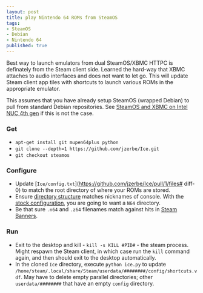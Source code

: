 ```yaml
---
layout: post
title: play Nintendo 64 ROMs from SteamOS
tags:
- SteamOS
- Debian
- Nintendo 64
published: true
---
```

Best way to launch emulators from dual SteamOS/XBMC HTTPC is definately from
the Steam client side. Learned the hard-way that XBMC attaches to audio
interfaces and does not want to let go. This will update Steam client app tiles
with shortcuts to launch various ROMs in the appropriate emulator.

This assumes that you have already setup SteamOS (wrapped Debian) to pull from
standard Debian repositories. See
[SteamOS and XBMC on Intel NUC 4th gen](http://jzerbe.com/2014/04/steamos-and-xbmc-on-intel-nuc-4th-gen/)
if this is not the case.

### Get
- `apt-get install git mupen64plus python`
- `git clone --depth=1 https://github.com/jzerbe/Ice.git`
- `git checkout steamos`

### Configure
- Update [`Ice/config.txt`](https://github.com/jzerbe/Ice/pull/1/files# diff-0)
to match the root directory of where your ROMs are stored.
- Ensure
[directory structure](http://scottrice.github.io/Ice/getting-started/#adding-roms)
matches nicknames of console. With the
[stock configuration](https://github.com/jzerbe/Ice/pull/1/files#diff-f454b79607a545fa5766ffa8dd45ebedR62),
you are going to want a `N64` directory.
- Be that sure `.n64` and `.z64` filenames match against hits in
[Steam Banners](http://steambanners.booru.org/).

### Run
- Exit to the desktop and kill - `kill -s KILL #PID#` - the steam process.
Might respawn the Steam client, in which case run the `kill` command again,
and then should exit to the desktop automatically.
- In the cloned `Ice` directory, execute `python ice.py` to update
`/home/steam/.local/share/Steam/userdata/########/config/shortcuts.vdf`.
May have to delete empty parallel directories; other `userdata/########`
that have an empty `config` directory.

